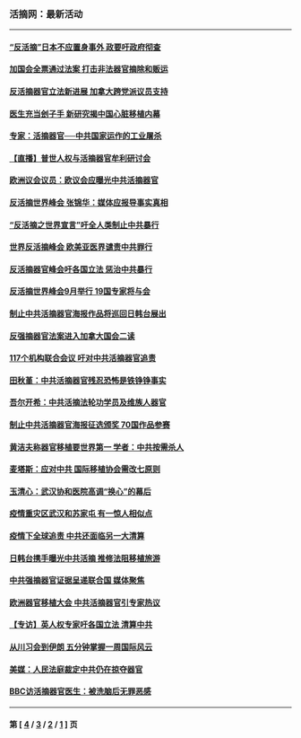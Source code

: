 ### 活摘网：最新活动
---
#### [“反活摘”日本不应置身事外 政要吁政府彻查](../../pages/nf5883/n13971188.md?06100430) 
#### [加国会全票通过法案 打击非法器官摘除和贩运](../../pages/nf5883/n13884924.md?06100430) 
#### [反活摘器官立法新进展 加拿大跨党派议员支持](../../pages/nf5883/n13876061.md?06100430) 
#### [医生充当刽子手 新研究揭中国心脏移植内幕](../../pages/nf5883/n13772291.md?06100430) 
#### [专家：活摘器官──中共国家运作的工业屠杀](../../pages/nf5883/n13761178.md?06100430) 
#### [【直播】普世人权与活摘器官牟利研讨会](../../pages/nf5883/n13425146.md?06100430) 
#### [欧洲议会议员：欧议会应曝光中共活摘器官](../../pages/nf5883/n13336571.md?06100430) 
#### [反活摘世界峰会 张锦华：媒体应报导事实真相](../../pages/nf5883/n13278502.md?06100430) 
#### [“反活摘之世界宣言”吁全人类制止中共暴行](../../pages/nf5883/n13259730.md?06100430) 
#### [世界反活摘峰会 欧美亚医界谴责中共罪行](../../pages/nf5883/n13253550.md?06100430) 
#### [反活摘器官峰会吁各国立法 惩治中共暴行](../../pages/nf5883/n13245052.md?06100430) 
#### [反活摘世界峰会9月举行 19国专家将与会](../../pages/nf5883/n13201492.md?06100430) 
#### [制止中共活摘器官海报作品将巡回日韩台展出](../../pages/nf5883/n13177791.md?06100430) 
#### [反强摘器官法案进入加拿大国会二读](../../pages/nf5883/n13033450.md?06100430) 
#### [117个机构联合会议 吁对中共活摘器官追责](../../pages/nf5883/n12775087.md?06100430) 
#### [田秋堇：中共活摘器官残忍恐怖是铁铮铮事实](../../pages/nf5883/n12702148.md?06100430) 
#### [吾尔开希：中共活摘法轮功学员及维族人器官](../../pages/nf5883/n12693197.md?06100430) 
#### [制止中共活摘器官海报征选颁奖 70国作品参赛](../../pages/nf5883/n12692050.md?06100430) 
#### [黄洁夫称器官移植要世界第一 学者：中共按需杀人](../../pages/nf5883/n12572329.md?06100430) 
#### [麦塔斯：应对中共 国际移植协会需改七原则](../../pages/nf5883/n12514711.md?06100430) 
#### [玉清心：武汉协和医院高调“换心”的幕后](../../pages/nf5883/n12298730.md?06100430) 
#### [疫情重灾区武汉和苏家屯 有一惊人相似点](../../pages/nf5883/n12150824.md?06100430) 
#### [疫情下全球追责 中共还面临另一大清算](../../pages/nf5883/n12070397.md?06100430) 
#### [日韩台携手曝光中共活摘 推修法阻移植旅游](../../pages/nf5883/n11712046.md?06100430) 
#### [中共强摘器官证据呈递联合国 媒体聚焦](../../pages/nf5883/n11546426.md?06100430) 
#### [欧洲器官移植大会 中共活摘器官引专家热议](../../pages/nf5883/n11539095.md?06100430) 
#### [【专访】英人权专家吁各国立法 清算中共](../../pages/nf5883/n11367315.md?06100430) 
#### [从川习会到伊朗 五分钟掌握一周国际风云](../../pages/nf5883/n11338520.md?06100430) 
#### [美媒：人民法庭裁定中共仍在掠夺器官](../../pages/nf5883/n11334897.md?06100430) 
#### [BBC访活摘器官医生：被洗脑后无罪恶感](../../pages/nf5883/n11335935.md?06100430) 

---
#### 第 [ [4](./4.md?06100430) / [3](./3.md?06100430) / [2](./2.md?06100430) / [1](./1.md?06100430) ] 页
